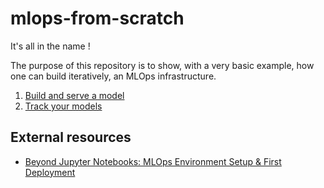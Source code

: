# mlops-from-scratch
It's all in the name !

The purpose of this repository is to show, with a very basic example, how one can build iteratively, an MLOps infrastructure.

1. [Build and serve a model](./01_serving_a_model/Train_and_serve_a_basic_model_for_the_iris_dataset.md)
2. [Track your models](./02_tracking_a_model/Tracking_your_model.md)


## External resources
* [Beyond Jupyter Notebooks: MLOps Environment Setup & First Deployment](https://www.youtube.com/watch?v=4pkzY95Otm4&list=WL&index=25)